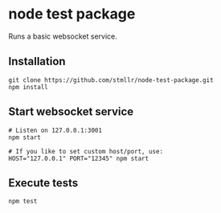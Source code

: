 # node test package

Runs a basic websocket service.

## Installation

```
git clone https://github.com/stmllr/node-test-package.git
npm install
```

## Start websocket service

```
# Listen on 127.0.0.1:3001
npm start

# If you like to set custom host/port, use:
HOST="127.0.0.1" PORT="12345" npm start
```

## Execute tests

```
npm test
```

